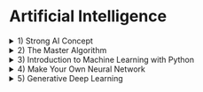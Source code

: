 # Artificial Intelligence

<details><summary>1) Strong AI Concept</summary><p>
  
## Strong AI Concept [_(Alexey Redozubov)_](https://www.youtube.com/user/aldrd/videos)
### [Концепция сильного ИИ](https://www.youtube.com/playlist?list=PLlXPdFJuBl9Mp1hv0-nRvNzc6iPL_-Vp9) _(2019)_
1. [Возможен ли искусственный интеллект?](https://www.youtube.com/watch?v=VJBhH299-Rs)
1. [Что такое сознание и какова его природа?](https://www.youtube.com/watch?v=FDYikQOKKKk)
1. [Возможен ли искусственный интеллект без эмоций?](https://www.youtube.com/watch?v=Pe1MYj7mceI)
1. [Как работает человеческая память?](https://www.youtube.com/watch?v=sf15hC8SuEE)
1. [Трансгуманизм](https://www.youtube.com/watch?v=93DYvd3ar0Q)
### Ссылки
1. [Сайт "aboutbrain.ru": Модель мозга от Алексея Редозубова](http://www.aboutbrain.ru/)
1. [Сайт "truebraincomputing.com": Использование технологий мозга для создания сильного ИИ](http://truebraincomputing.com/)
1. [Публикации Редозубова на "habr.com"](https://habr.com/ru/users/alexeyr/posts/)
1. [Публикации Моржакова на "habr.com"](https://habr.com/ru/users/vasyutka/posts/)

</p></details>
<details><summary>2) The Master Algorithm</summary><p>
  
## [The Master Algorithm](https://www.amazon.com/Master-Algorithm-Ultimate-Learning-Machine-ebook/dp/B012271YB2) _(Pedro Domingos)_

</p></details>
<details><summary>3) Introduction to Machine Learning with Python</summary><p>

## [Introduction to Machine Learning with Python](https://www.amazon.com/Introduction-Machine-Learning-Python-Scientists/dp/1449369413) _(Andreas Muller, Sarah Guido)_

</p></details>
<details><summary>4) Make Your Own Neural Network</summary><p>
  
## [Make Your Own Neural Network](https://www.amazon.com/Make-Your-Own-Neural-Network/dp/1530826608) _(Tariq Rashid)_

</p></details>
<details><summary>5) Generative Deep Learning</summary><p>

## [Generative Deep Learning](https://www.amazon.com/Generative-Deep-Learning-Teaching-Machines/dp/1492041947) _(David Foster)_
- [source code](https://github.com/davidADSP/GDL_code)
- [Learn Python](https://www.learnpython.org/)
- [Hands-On Machine Learning with Scikit-Learn, Keras, and TensorFlow](https://www.amazon.com/Hands-Machine-Learning-Scikit-Learn-TensorFlow/dp/1492032646) _(Aurelien Geron)_
- [Deep Learning with Python](https://www.amazon.com/Deep-Learning-Python-Francois-Chollet/dp/1617294438) _(Francois Chollet)_
- [Papers With Code](https://paperswithcode.com/)
- [Google Colaboratory](https://colab.research.google.com/)

</p></details>
